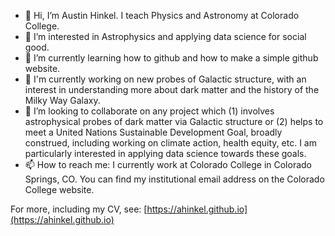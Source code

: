 - 👋 Hi, I’m Austin Hinkel.  I teach Physics and Astronomy at Colorado College. 
- 👀 I’m interested in Astrophysics and applying data science for social good. 
- 🌱 I’m currently learning how to github and how to make a simple github website. 
- 💼 I'm currently working on new probes of Galactic structure, with an interest in understanding more about dark matter and the history of the Milky Way Galaxy. 
- 💞️ I’m looking to collaborate on any project which (1) involves astrophysical probes of dark matter via Galactic structure or (2) helps to meet a United Nations Sustainable Development Goal, broadly construed, including working on climate action, health equity, etc.  I am particularly interested in applying data science towards these goals. 
- 📫 How to reach me: I currently work at Colorado College in Colorado Springs, CO.  You can find my institutional email address on the Colorado College website. 

For more, including my CV, see: [https://ahinkel.github.io](https://ahinkel.github.io) 



<!---
ahinkel/ahinkel is a ✨ special ✨ repository because its `README.md` (this file) appears on your GitHub profile. 
You can click the Preview link to take a look at your changes. 
--->
